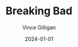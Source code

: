 ---
title: Breaking Bad
subtitle: Vince Gilligan
date: 2024-01-01
image: ./images/breaking-bad.jpg
type: TV
link: https://www.imdb.com/title/tt0903747/
year: 2008-2013
---